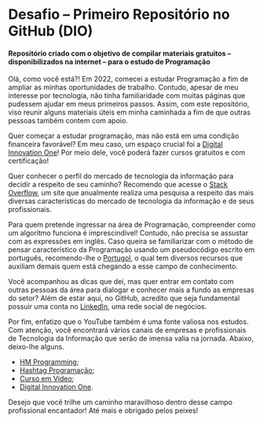# Desafio – Primeiro Repositório no GitHub (DIO)

#### Repositório criado com o objetivo de compilar materiais gratuitos – disponibilizados na internet – para o estudo de Programação



Olá, como você está?! Em 2022, comecei a estudar Programação a fim de ampliar as minhas oportunidades de trabalho. Contudo, apesar de meu interesse por tecnologia, não tinha familiaridade com muitas páginas que pudessem ajudar em meus primeiros passos. Assim, com este repositório, viso reunir alguns materiais úteis em minha caminhada a fim de que outras pessoas também contem com apoio.



Quer começar a estudar programação, mas não está em uma condição financeira favorável? Em meu caso, um espaço crucial foi a [Digital Innovation One](https://www.dio.me/)!  Por meio dele, você poderá fazer cursos gratuitos e com certificação!



Quer conhecer o perfil do mercado de tecnologia da informação para decidir a respeito de seu caminho? Recomendo que acesse o [Stack Overflow](https://insights.stackoverflow.com/survey/2021#overview), um site que anualmente realiza uma pesquisa a respeito das mais diversas características do mercado de tecnologia da informação e de seus profissionais.



Para quem pretende ingressar na área de Programação, compreender como um algoritmo funciona é imprescindível! Contudo, não precisa se assustar com as expressões em inglês. Caso queira se familiarizar com o método de pensar característico da Programação usando um pseudocódigo escrito em português, recomendo-lhe o [Portugol](http://lite.acad.univali.br/portugol/), o qual tem diversos recursos que auxiliam demais quem está chegando a esse campo de conhecimento.



Você acompanhou as dicas que dei, mas quer entrar em contato com outras pessoas da área para dialogar e conhecer mais a fundo as empresas do setor? Além de estar aqui, no GitHub, acredito que seja fundamental possuir uma conta no [LinkedIn](https://www.linkedin.com/home), uma rede social de negócios.



Por fim, enfatizo que o YouTube também é uma fonte valiosa nos estudos. Com atenção, você encontrará vários canais de empresas e profissionais de Tecnologia da Informação que serão de imensa valia na jornada. Abaixo, deixo-lhe alguns.



- [HM Programming](https://www.youtube.com/c/HMProgramming/videos);
- [Hashtag Programação](https://www.youtube.com/c/HashtagPrograma%C3%A7%C3%A3o/videos);
- [Curso em Vídeo](https://www.youtube.com/c/CursoemV%C3%ADdeo);
- [Digital Innovation One](https://www.youtube.com/c/DigitalInnovationOne).



Desejo que você trilhe um caminho maravilhoso dentro desse campo profissional encantador! Até mais e obrigado pelos peixes!
